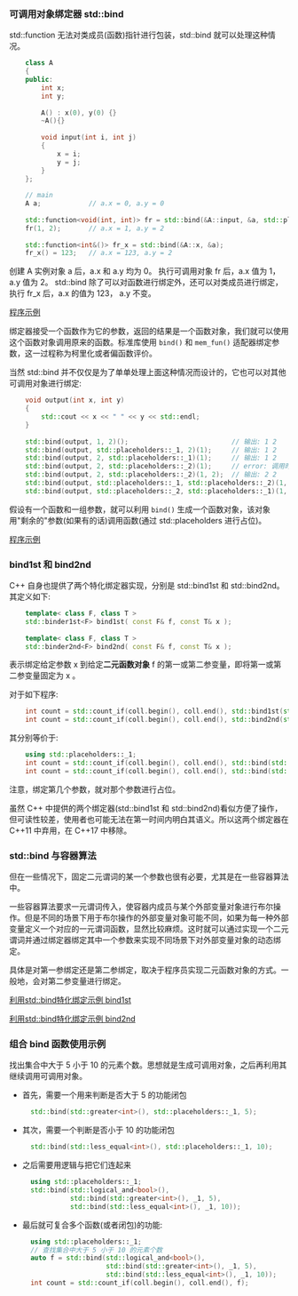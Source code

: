 
### 可调用对象绑定器 std::bind

std::function 无法对类成员(函数)指针进行包装，std::bind 就可以处理这种情况。
```c++  
    class A
    {
    public:
        int x;
        int y;
        
        A() : x(0), y(0) {}
        ~A(){}
        
        void input(int i, int j)
        {
            x = i;
            y = j;
        }
    };
    
    // main
    A a;            // a.x = 0, a.y = 0
    
    std::function<void(int, int)> fr = std::bind(&A::input, &a, std::placeholders::_1, std::placeholders::_2);
    fr(1, 2);       // a.x = 1, a.y = 2
        
    std::function<int&()> fr_x = std::bind(&A::x, &a);
    fr_x() = 123;   // a.x = 123, a.y = 2    
```
创建 A 实例对象 a 后，a.x 和 a.y 均为 0。
执行可调用对象 fr 后，a.x 值为 1，a.y 值为 2。
std::bind 除了可以对函数进行绑定外，还可以对类成员进行绑定，执行 fr_x 后，a.x 的值为 123， a.y 不变。

[程序示例](t/03_bind_class_member.cpp)

绑定器接受一个函数作为它的参数，返回的结果是一个函数对象，我们就可以使用这个函数对象调用原来的函数。标准库使用 `bind()` 和 `mem_fun()` 适配器绑定参数，这一过程称为柯里化或者偏函数评价。

当然 std::bind 并不仅仅是为了单单处理上面这种情况而设计的，它也可以对其他可调用对象进行绑定:
```c++
    void output(int x, int y)
    {
        std::cout << x << " " << y << std::endl;
    }
    
    std::bind(output, 1, 2)();                          // 输出: 1 2
    std::bind(output, std::placeholders::_1, 2)(1);     // 输出: 1 2
    std::bind(output, 2, std::placeholders::_1)(1);     // 输出: 1 2
    std::bind(output, 2, std::placeholders::_2)(1);     // error: 调用时没有第二个参数
    std::bind(output, 2, std::placeholders::_2)(1, 2);  // 输出: 2 2
    std::bind(output, std::placeholders::_1, std::placeholders::_2)(1, 2);  // 输出: 1 2
    std::bind(output, std::placeholders::_2, std::placeholders::_1)(1, 2);  // 输出: 2 1
```
假设有一个函数和一组参数，就可以利用 `bind()` 生成一个函数对象，该对象用"剩余的"参数(如果有的话)调用函数(通过 std::placeholders 进行占位)。

[程序示例](t/03_bind_placeholders.cpp)


### bind1st 和 bind2nd

C++ 自身也提供了两个特化绑定器实现，分别是 std::bind1st 和 std::bind2nd。其定义如下:
```c++
    template< class F, class T >
    std::binder1st<F> bind1st( const F& f, const T& x );
    
    template< class F, class T >
    std::binder2nd<F> bind2nd( const F& f, const T& x );
```
表示绑定给定参数 x 到给定**二元函数对象** f 的第一或第二参变量，即将第一或第二参变量固定为 x 。

对于如下程序:
```c++
    int count = std::count_if(coll.begin(), coll.end(), std::bind1st(std::less<int>(), 10));
    int count = std::count_if(coll.begin(), coll.end(), std::bind2nd(std::less<int>(), 10));
```
其分别等价于:
```c++
    using std::placeholders::_1;
    int count = std::count_if(coll.begin(), coll.end(), std::bind(std::less<int>(), 10, _1));
    int count = std::count_if(coll.begin(), coll.end(), std::bind(std::less<int>(), _1, 10));
```
注意，绑定第几个参数，就对那个参数进行占位。

虽然 C++ 中提供的两个绑定器(std::bind1st 和 std::bind2nd)看似方便了操作，但可读性较差，使用者也可能无法在第一时间内明白其语义。所以这两个绑定器在 C++11 中弃用，在 C++17 中移除。


### std::bind 与容器算法

但在一些情况下，固定二元谓词的某一个参数也很有必要，尤其是在一些容器算法中。

一些容器算法要求一元谓词传入，使容器内成员与某个外部变量对象进行布尔操作。但是不同的场景下用于布尔操作的外部变量对象可能不同，如果为每一种外部变量定义一个对应的一元谓词函数，显然比较麻烦。这时就可以通过实现一个二元谓词并通过绑定器绑定其中一个参数来实现不同场景下对外部变量对象的动态绑定。

具体是对第一参绑定还是第二参绑定，取决于程序员实现二元函数对象的方式。一般地，会对第二参变量进行绑定。

[利用std::bind特化绑定示例 bind1st](t/03_bind1st.cpp)

[利用std::bind特化绑定示例 bind2nd](t/03_bind2nd.cpp)


### 组合 bind 函数使用示例

找出集合中大于 5 小于 10 的元素个数。思想就是生成可调用对象，之后再利用其继续调用可调用对象。

- 首先，需要一个用来判断是否大于 5 的功能闭包
  ```c++
    std::bind(std::greater<int>(), std::placeholders::_1, 5);
  ```
- 其次，需要一个判断是否小于 10 的功能闭包
  ```c++
    std::bind(std::less_equal<int>(), std::placeholders::_1, 10);
  ```
- 之后需要用逻辑与把它们连起来
  ```c++
    using std::placeholders::_1;
    std::bind(std::logical_and<bool>(), 
              std::bind(std::greater<int>(), _1, 5),
              std::bind(std::less_equal<int>(), _1, 10));
  ```
- 最后就可复合多个函数(或者闭包)的功能:
  ```c++
    using std::placeholders::_1;
    // 查找集合中大于 5 小于 10 的元素个数
    auto f = std::bind(std::logical_and<bool>(), 
                       std::bind(std::greater<int>(), _1, 5),
                       std::bind(std::less_equal<int>(), _1, 10));
    int count = std::count_if(coll.begin(), coll.end(), f);
  ```

